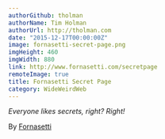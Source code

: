 ```yaml
---
authorGithub: tholman
authorName: Tim Holman
authorUrl: http://tholman.com
date: "2015-12-17T00:00:00Z"
image: fornasetti-secret-page.png
imgHeight: 460
imgWidth: 880
link: http://www.fornasetti.com/secretpage
remoteImage: true
title: Fornasetti Secret Page
category: WideWeirdWeb
---
```


_Everyone likes secrets, right? Right!_

By [Fornasetti](http://www.fornasetti.com)
